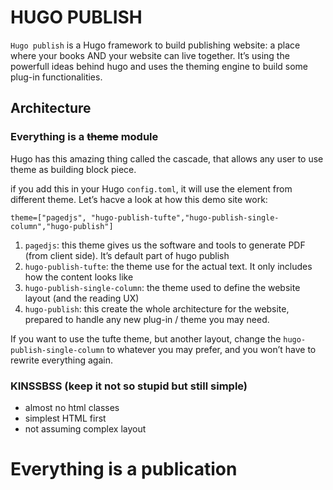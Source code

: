 # HUGO PUBLISH

`Hugo publish` is a Hugo framework to build publishing website: a place where your books AND your website can live together.
It’s using the powerfull ideas behind hugo and uses the theming engine to build some plug-in functionalities.

## Architecture

### Everything is a ~~theme~~ module

Hugo has this amazing thing called the cascade, that allows any user to use theme as building block piece.

if you add this in your Hugo `config.toml`, it will use the element from different theme. Let’s hacve a look at  how this demo site work:

`theme=["pagedjs", "hugo-publish-tufte","hugo-publish-single-column","hugo-publish"]`

1. `pagedjs`: this theme gives us the software and tools to generate PDF (from client side). It’s default part of hugo publish
2. `hugo-publish-tufte`: the theme use for the actual text. It only includes how the content looks like
3. `hugo-publish-single-column`: the theme used to define the website layout (and the reading UX)
4. `hugo-publish`: this create the whole architecture for the website, prepared to handle any new plug-in / theme you may need.

If you want to use the tufte theme, but another layout, change the `hugo-publish-single-column` to whatever you may prefer, and you won’t have to rewrite everything again.

### KINSSBSS (keep it not so stupid but still simple)

- almost no html classes
- simplest HTML first
- not assuming complex layout


# Everything is a publication

